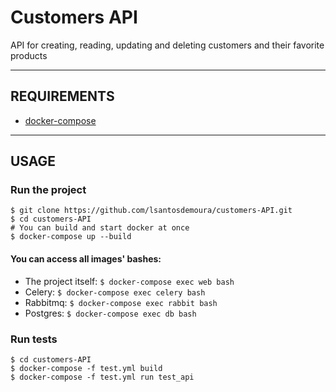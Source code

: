 # Customers API
API for creating, reading, updating and deleting customers and their favorite products

---
## REQUIREMENTS
- [docker-compose](https://docs.docker.com/compose/install/)

---

## USAGE
### Run the project
```
$ git clone https://github.com/lsantosdemoura/customers-API.git
$ cd customers-API
# You can build and start docker at once
$ docker-compose up --build
```
#### You can access all images' bashes:
- The project itself: ``` $ docker-compose exec web bash ```
- Celery: ``` $ docker-compose exec celery bash ```
- Rabbitmq: ``` $ docker-compose exec rabbit bash ```
- Postgres:  ``` $ docker-compose exec db bash ```
### Run tests
```
$ cd customers-API
$ docker-compose -f test.yml build
$ docker-compose -f test.yml run test_api
```

